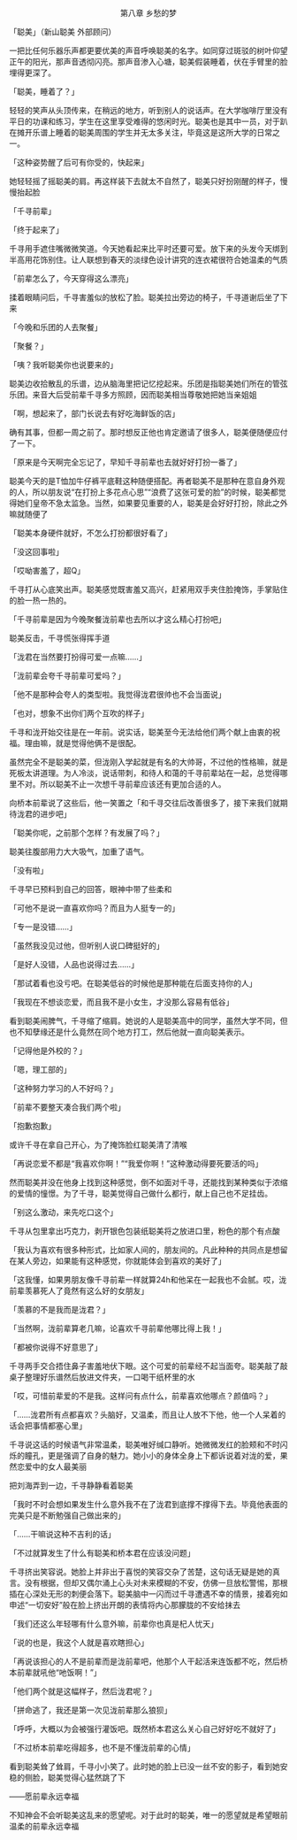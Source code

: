 <p align="center">第八章 乡愁的梦</p>

「聪美」（新山聪美 外部顾问）

一把比任何乐器乐声都更要优美的声音呼唤聪美的名字。如同穿过斑驳的树叶仰望正午的阳光，那声音透彻闪亮。那声音渗入心塘，聪美假装睡着，伏在手臂里的脸埋得更深了。

「聪美，睡着了？」

轻轻的笑声从头顶传来，在稍远的地方，听到别人的说话声。在大学咖啡厅里没有平日的功课和练习，学生在这里享受难得的悠闲时光。聪美也是其中一员，对于趴在摊开乐谱上睡着的聪美周围的学生并无太多关注，毕竟这是这所大学的日常之一。

「这种姿势醒了后可有你受的，快起来」

她轻轻摇了摇聪美的肩。再这样装下去就太不自然了，聪美只好扮刚醒的样子，慢慢抬起脸

「千寻前辈」

「终于起来了」

千寻用手遮住嘴微微笑道。今天她看起来比平时还要可爱。放下来的头发今天绑到半高用花饰别住。让人联想到春天的淡绿色设计讲究的连衣裙很符合她温柔的气质

「前辈怎么了，今天穿得这么漂亮」

揉着眼睛问后，千寻害羞似的放松了脸。聪美拉出旁边的椅子，千寻道谢后坐了下来

「今晚和乐团的人去聚餐」

「聚餐？」

「咦？我听聪美你也说要来的」

聪美边收拾散乱的乐谱，边从脑海里把记忆挖起来。乐团是指聪美她们所在的管弦乐团。来音大后受前辈千寻多方照顾，因而聪美相当尊敬她把她当亲姐姐

「啊，想起来了，部门长说去有好吃海鲜饭的店」

确有其事，但都一周之前了。那时想反正他也肯定邀请了很多人，聪美便随便应付了一下。

「原来是今天啊完全忘记了，早知千寻前辈也去就好好打扮一番了」

聪美今天的是T恤加牛仔裤平底鞋这种随便搭配。再者聪美不是那种在意自身外观的人，所以朋友说“在打扮上多花点心思”“浪费了这张可爱的脸”的时候，聪美都觉得她们皇帝不急太监急。当然，如果要见重要的人，聪美是会好好打扮，除此之外嘛就随便了

「聪美本身硬件就好，不怎么打扮都很好看了」

「没这回事啦」

「哎呦害羞了，超Q」

千寻打从心底笑出声。聪美感觉既害羞又高兴，赶紧用双手夹住脸掩饰，手掌贴住的脸一热一热的。

「千寻前辈是因为今晚聚餐泷前辈也去所以才这么精心打扮吧」

聪美反击，千寻慌张得挥手道

「泷君在当然要打扮得可爱一点嘛……」

「泷前辈会夸千寻前辈可爱吗？」

「他不是那种会夸人的类型啦。我觉得泷君很帅也不会当面说」

「也对，想象不出你们两个互吹的样子」

千寻和泷开始交往是在一年前。说实话，聪美至今无法给他们两个献上由衷的祝福。理由嘛，就是觉得他俩不是很配。

虽然完全不是聪美的菜，但泷刚入学起就是有名的大帅哥，不过他的性格嘛，就是死板太讲道理。为人冷淡，说话带刺，和待人和蔼的千寻前辈站在一起，总觉得哪里不对。所以聪美不止一次想千寻前辈应该还有更加合适的人。

向桥本前辈说了这些后，他一笑置之「和千寻交往后改善很多了，接下来我们就期待泷君的进步吧」

「聪美你呢，之前那个怎样？有发展了吗？」

聪美往腹部用力大大吸气，加重了语气。

「没有啦」

千寻早已预料到自己的回答，眼神中带了些柔和

「可他不是说一直喜欢你吗？而且为人挺专一的」

「专一是没错……」

「虽然我没见过他，但听别人说口碑挺好的」

「是好人没错，人品也说得过去……」

「那试着看也没亏吧。在聪美低谷的时候他是那种能在后面支持你的人」

「我现在不想谈恋爱，而且我不是小女生，才没那么容易有低谷」

看到聪美闹脾气，千寻缩了缩肩。她说的人是聪美高中的同学，虽然大学不同，但也不知孽缘还是什么竟然在同个地方打工，然后他就一直向聪美表示。

「记得他是外校的？」

「嗯，理工部的」

「这种努力学习的人不好吗？」

「前辈不要整天凑合我们两个啦」

「抱歉抱歉」

或许千寻在拿自己开心，为了掩饰脸红聪美清了清喉

「再说恋爱不都是“我喜欢你啊！”“我爱你啊！”这种激动得要死要活的吗」

然而聪美并没在他身上找到这种感觉，倒不如面对千寻，还能找到某种类似于浓缩的爱情的憧憬。为了千寻，聪美觉得自己做什么都行，献上自己也不足挂齿。

「别这么激动，来先吃口这个」

千寻从包里拿出巧克力，剥开银色包装纸聪美将之放进口里，粉色的那个有点酸

「我认为喜欢有很多种形式，比如家人间的，朋友间的。凡此种种的共同点是想留在某人旁边，如果能有这种感觉，你就能体会到喜欢的美好了」

「这我懂，如果男朋友像千寻前辈一样就算24h和他呆在一起我也不会腻。哎，泷前辈羡慕死人了竟然有这么好的女朋友」

「羡慕的不是我而是泷君？」

「当然啊，泷前辈算老几嘛，论喜欢千寻前辈他哪比得上我！」

「都被你说得不好意思了」

千寻两手交合捂住鼻子害羞地伏下眼。这个可爱的前辈经不起当面夸。聪美敲了敲桌子整理好乐谱然后放进文件夹，一口喝干纸杯里的水

「哎，可惜前辈爱的不是我。这样问有点什么，前辈喜欢他哪点？颜值吗？」

「……泷君所有点都喜欢？头脑好，又温柔，而且让人放不下他，他一个人呆着的话会把事情都塞心里」

千寻说这话的时候语气非常温柔，聪美唯好缄口静听。她微微发红的脸颊和不时闪烁的瞳孔，更是强调了自身的魅力。她小小的身体全身上下都诉说着对泷的爱，果然恋爱中的女人最美丽

把刘海弄到一边，千寻静静看着聪美

「我时不时会想如果发生什么意外我不在了泷君到底撑不撑得下去。毕竟他表面的完美只是不断勉强自己做出来的」

「……干嘛说这种不吉利的话」

「不过就算发生了什么有聪美和桥本君在应该没问题」

千寻挤出笑容说。她脸上并非出于喜悦的笑容交杂了苦楚，这句话无疑是她的真言。没有根据，但却又偶尔涌上心头对未来模糊的不安，仿佛一旦放松警惕，那根插在心深处无形的刺便会落下。聪美脑中一闪而过千寻遭遇不幸的情景，接着宛如申述“一切安好”般在脸上挤出开朗的表情将内心那朦胧的不安给抹去

「我们还这么年轻哪有什么意外嘛，前辈你也真是杞人忧天」

「说的也是，我这个人就是喜欢瞎担心」

「再说该担心的人不是前辈而是泷前辈吧，他那个人干起活来连饭都不吃，然后桥本前辈就吼他“吔饭啊！”」

「他们两个就是这幅样子，然后泷君呢？」

「拼命逃了，我还是第一次见泷前辈那么狼狈」

「呼呼，大概以为会被强行灌饭吧。既然桥本君这么关心自己好好吃不就好了」

「不过桥本前辈吃得超多，也不是不懂泷前辈的心情」

看到聪美耸了耸肩，千寻小小笑了。此时她的脸上已没一丝不安的影子，看到她安稳的侧脸，聪美觉得心猛然跳了下

——愿前辈永远幸福

不知神会不会听聪美这乱来的愿望呢。对于此时的聪美，唯一的愿望就是希望眼前温柔的前辈永远幸福

